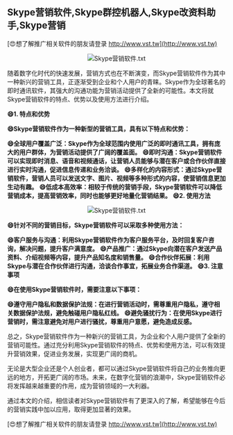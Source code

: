 ## **Skype营销软件,Skype群控机器人,Skype改资料助手,Skype营销**

[😍想了解推广相关软件的朋友请登录 http://www.vst.tw](http://www.vst.tw)

 <center><img src="https://vst.tw/MP4/tuiguang/png/6.png" alt="Skype营销软件.txt"></center>

随着数字化时代的快速发展，营销方式也在不断演变，而Skype营销软件作为其中一种新兴的营销工具，正逐渐受到企业和个人用户的青睐。Skype作为全球著名的即时通讯软件，其强大的沟通功能为营销活动提供了全新的可能性。本文将就Skype营销软件的特点、优势以及使用方法进行介绍。

**😄1. 特点和优势**

**😄Skype营销软件作为一种新型的营销工具，具有以下特点和优势：**

**😄全球用户覆盖广泛：Skype作为全球范围内使用广泛的即时通讯工具，拥有庞大的用户群体，为营销活动提供了广阔的覆盖面。**
**😄即时沟通：Skype营销软件可以实现即时消息、语音和视频通话，让营销人员能够与潜在客户或合作伙伴直接进行实时沟通，促进信息传递和业务洽谈。**
**😄多样化的内容形式：通过Skype营销软件，营销人员可以发送文字、图片、视频等多种形式的内容，使营销信息更加生动有趣。**
**😄低成本高效率：相较于传统的营销手段，Skype营销软件可以降低营销成本，提高营销效率，同时也能够更好地量化营销结果。**
**😄2. 使用方法**

 <center><img src="https://vst.tw/MP4/tuiguang/png/7.png" alt="Skype营销软件.txt"></center>

**😄针对不同的营销目标，Skype营销软件可以采取多种使用方法：**

**😄客户服务与沟通：利用Skype营销软件作为客户服务平台，及时回复客户咨询，解决问题，提升客户满意度。**
**😄产品推广：通过Skype向潜在客户发送产品资料、介绍视频等内容，提升产品知名度和销售量。**
**😄合作伙伴拓展：利用Skype与潜在合作伙伴进行沟通，洽谈合作事宜，拓展业务合作渠道。**
**😄3. 注意事项**

**😄在使用Skype营销软件时，需要注意以下事项：**

**😄遵守用户隐私和数据保护法规：在进行营销活动时，需尊重用户隐私，遵守相关数据保护法规，避免触碰用户隐私红线。**
**😄避免骚扰行为：在使用Skype进行营销时，需注意避免对用户进行骚扰，尊重用户意愿，避免造成反感。**

总之，Skype营销软件作为一种新兴的营销工具，为企业和个人用户提供了全新的营销可能性。通过充分利用Skype营销软件的特点、优势和使用方法，可以有效提升营销效果，促进业务发展，实现更广阔的商机。

无论是大型企业还是个人创业者，都可以通过Skype营销软件将自己的业务推向更远的地方，开拓更广阔的市场。未来，在数字化营销的浪潮中，Skype营销软件必将发挥越来越重要的作用，成为营销领域的一大利器。

通过本文的介绍，相信读者对Skype营销软件有了更深入的了解，希望能够在今后的营销实践中加以应用，取得更加显著的效果。

[😍想了解推广相关软件的朋友请登录 http://www.vst.tw](http://www.vst.tw)



